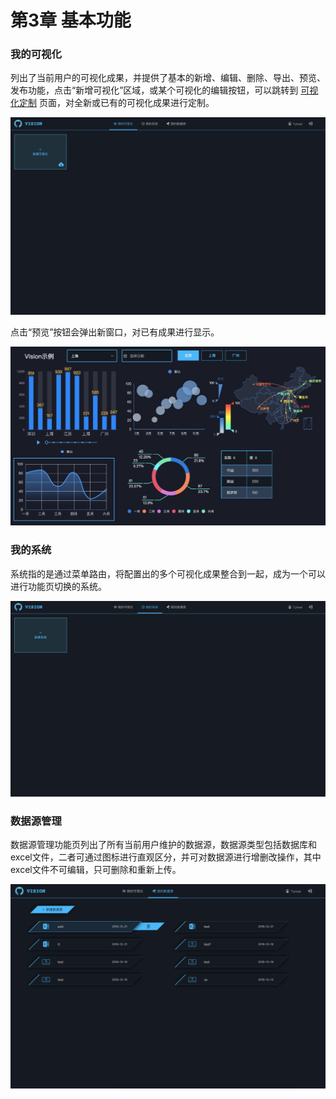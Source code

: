 # 第3章 基本功能

### 我的可视化

列出了当前用户的可视化成果，并提供了基本的新增、编辑、删除、导出、预览、发布功能，点击“新增可视化”区域，或某个可视化的编辑按钮，可以跳转到 [可视化定制](./Design.md) 页面，对全新或已有的可视化成果进行定制。

![overview](../source/images/ch-03/overview.png)

点击“预览”按钮会弹出新窗口，对已有成果进行显示。

![presentation](../source/images/ch-03/presentation.png)



### 我的系统

系统指的是通过菜单路由，将配置出的多个可视化成果整合到一起，成为一个可以进行功能页切换的系统。

![integration](../source/images/ch-03/integration.png)



### 数据源管理

数据源管理功能页列出了所有当前用户维护的数据源，数据源类型包括数据库和excel文件，二者可通过图标进行直观区分，并可对数据源进行增删改操作，其中excel文件不可编辑，只可删除和重新上传。

![data-source](../source/images/ch-03/data-source.png)
